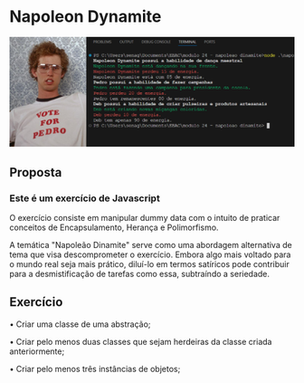 # Napoleon Dynamite

![Screenshot Home](https://github.com/senagab/servidores-estaticos/blob/main/napoleon-code-2.png)

## Proposta

### Este é um exercício de Javascript

O exercício consiste em manipular dummy data com o intuito de praticar conceitos de Encapsulamento, Herança e Polimorfismo.

A temática "Napoleão Dinamite" serve como uma abordagem alternativa de tema que visa descomprometer o exercício. Embora algo mais voltado para o mundo real seja mais prático, diluí-lo em termos satíricos pode contribuir para a desmistificação de tarefas como essa, subtraíndo a seriedade.

## Exercício

• Criar uma classe de uma abstração;

• Criar pelo menos duas classes que sejam herdeiras da classe criada anteriormente;

• Criar pelo menos três instâncias de objetos;
